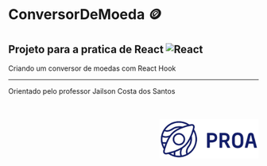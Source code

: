 # ConversorDeMoeda :coin:

## Projeto para a pratica de **React** <img src="https://pbs.twimg.com/profile_images/1785867863191932928/EpOqfO6d_400x400.png" alt="React" width="20px"/>


<p>Criando um conversor de moedas com React Hook</p>

---

<p>Orientado pelo professor Jailson Costa dos Santos</p>

<br/><br/>
<img src="logoProa.png" alt="Logo Instituto PROA" width="200px" align="right"/>
